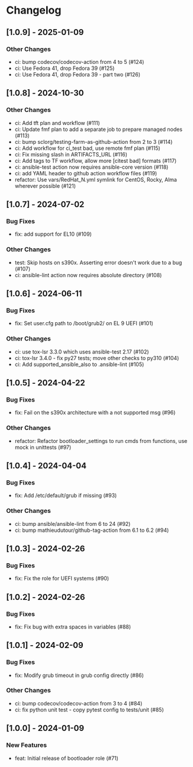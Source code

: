 Changelog
=========

[1.0.9] - 2025-01-09
--------------------

### Other Changes

- ci: bump codecov/codecov-action from 4 to 5 (#124)
- ci: Use Fedora 41, drop Fedora 39 (#125)
- ci: Use Fedora 41, drop Fedora 39 - part two (#126)

[1.0.8] - 2024-10-30
--------------------

### Other Changes

- ci: Add tft plan and workflow (#111)
- ci: Update fmf plan to add a separate job to prepare managed nodes (#113)
- ci: bump sclorg/testing-farm-as-github-action from 2 to 3 (#114)
- ci: Add workflow for ci_test bad, use remote fmf plan (#115)
- ci: Fix missing slash in ARTIFACTS_URL (#116)
- ci: Add tags to TF workflow, allow more [citest bad] formats (#117)
- ci: ansible-test action now requires ansible-core version (#118)
- ci: add YAML header to github action workflow files (#119)
- refactor: Use vars/RedHat_N.yml symlink for CentOS, Rocky, Alma wherever possible (#121)

[1.0.7] - 2024-07-02
--------------------

### Bug Fixes

- fix: add support for EL10 (#109)

### Other Changes

- test: Skip hosts on s390x. Asserting error doesn't work due to a bug (#107)
- ci: ansible-lint action now requires absolute directory (#108)

[1.0.6] - 2024-06-11
--------------------

### Bug Fixes

- fix: Set user.cfg path to /boot/grub2/ on EL 9 UEFI (#101)

### Other Changes

- ci: use tox-lsr 3.3.0 which uses ansible-test 2.17 (#102)
- ci: tox-lsr 3.4.0 - fix py27 tests; move other checks to py310 (#104)
- ci: Add supported_ansible_also to .ansible-lint (#105)

[1.0.5] - 2024-04-22
--------------------

### Bug Fixes

- fix: Fail on the s390x architecture with a not supported msg (#96)

### Other Changes

- refactor: Refactor bootloader_settings to run cmds from functions, use mock in unittests (#97)

[1.0.4] - 2024-04-04
--------------------

### Bug Fixes

- fix: Add /etc/default/grub if missing (#93)

### Other Changes

- ci: bump ansible/ansible-lint from 6 to 24 (#92)
- ci: bump mathieudutour/github-tag-action from 6.1 to 6.2 (#94)

[1.0.3] - 2024-02-26
--------------------

### Bug Fixes

- fix: Fix the role for UEFI systems (#90)

[1.0.2] - 2024-02-26
--------------------

### Bug Fixes

- fix: Fix bug with extra spaces in variables (#88)

[1.0.1] - 2024-02-09
--------------------

### Bug Fixes

- fix: Modify grub timeout in grub config directly (#86)

### Other Changes

- ci: bump codecov/codecov-action from 3 to 4 (#84)
- ci: fix python unit test - copy pytest config to tests/unit (#85)

[1.0.0] - 2024-01-09
--------------------

### New Features

- feat: Initial release of bootloader role (#71)
